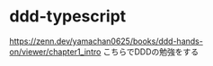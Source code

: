 # ddd-typescript

https://zenn.dev/yamachan0625/books/ddd-hands-on/viewer/chapter1_intro
こちらでDDDの勉強をする